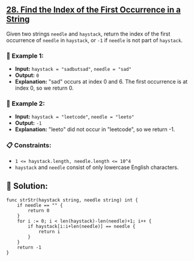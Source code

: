 ## [28. Find the Index of the First Occurrence in a String](https://leetcode.com/problems/implement-strstr/)

Given two strings `needle` and `haystack`, return the index of the first occurrence of `needle` in `haystack`, or `-1` if `needle` is not part of `haystack`.

### 🌟 Example 1:

- **Input:** `haystack = "sadbutsad"`, `needle = "sad"`
- **Output:** `0`
- **Explanation:** "sad" occurs at index 0 and 6. The first occurrence is at index 0, so we return 0.

### 🌟 Example 2:

- **Input:** `haystack = "leetcode"`, `needle = "leeto"`
- **Output:** `-1`
- **Explanation:** "leeto" did not occur in "leetcode", so we return -1.

### 📋 Constraints:

- `1 <= haystack.length, needle.length <= 10^4`
- `haystack` and `needle` consist of only lowercase English characters.

## 🎉 Solution:

```golang
func strStr(haystack string, needle string) int {
    if needle == "" {
        return 0
    }
    for i := 0; i < len(haystack)-len(needle)+1; i++ {
        if haystack[i:i+len(needle)] == needle {
            return i
        }
    }
    return -1
}
```
